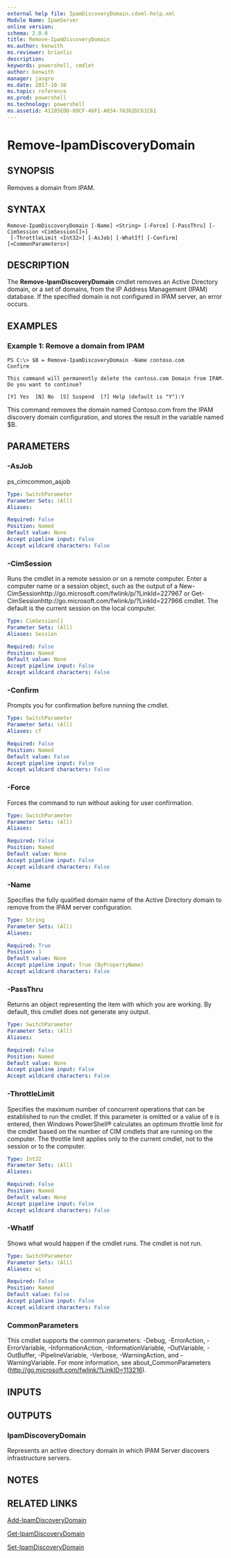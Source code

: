 ```yaml
---
external help file: IpamDiscoveryDomain.cdxml-help.xml
Module Name: IpamServer
online version: 
schema: 2.0.0
title: Remove-IpamDiscoveryDomain
ms.author: kenwith
ms.reviewer: brianlic
description: 
keywords: powershell, cmdlet
author: kenwith
manager: jasgro
ms.date: 2017-10-30
ms.topic: reference
ms.prod: powershell
ms.technology: powershell
ms.assetid: 41105EDD-89CF-46F1-A034-76362DC61C61
---
```


# Remove-IpamDiscoveryDomain

## SYNOPSIS
Removes a domain from IPAM.

## SYNTAX

```
Remove-IpamDiscoveryDomain [-Name] <String> [-Force] [-PassThru] [-CimSession <CimSession[]>]
 [-ThrottleLimit <Int32>] [-AsJob] [-WhatIf] [-Confirm] [<CommonParameters>]
```

## DESCRIPTION
The **Remove-IpamDiscoveryDomain** cmdlet removes an Active Directory domain, or a set of domains, from the IP Address Management (IPAM) database.
If the specified domain is not configured in IPAM server, an error occurs.

## EXAMPLES

### Example 1: Remove a domain from IPAM
```
PS C:\> $B = Remove-IpamDiscoveryDomain -Name contoso.com
Confirm

This command will permanently delete the contoso.com Domain from IPAM. Do you want to continue?

[Y] Yes  [N] No  [S] Suspend  [?] Help (default is "Y"):Y
```

This command removes the domain named Contoso.com from the IPAM discovery domain configuration, and stores the result in the variable named $B.

## PARAMETERS

### -AsJob
ps_cimcommon_asjob

```yaml
Type: SwitchParameter
Parameter Sets: (All)
Aliases: 

Required: False
Position: Named
Default value: None
Accept pipeline input: False
Accept wildcard characters: False
```

### -CimSession
Runs the cmdlet in a remote session or on a remote computer.
Enter a computer name or a session object, such as the output of a New-CimSessionhttp://go.microsoft.com/fwlink/p/?LinkId=227967 or Get-CimSessionhttp://go.microsoft.com/fwlink/p/?LinkId=227966 cmdlet.
The default is the current session on the local computer.

```yaml
Type: CimSession[]
Parameter Sets: (All)
Aliases: Session

Required: False
Position: Named
Default value: None
Accept pipeline input: False
Accept wildcard characters: False
```

### -Confirm
Prompts you for confirmation before running the cmdlet.

```yaml
Type: SwitchParameter
Parameter Sets: (All)
Aliases: cf

Required: False
Position: Named
Default value: False
Accept pipeline input: False
Accept wildcard characters: False
```

### -Force
Forces the command to run without asking for user confirmation.

```yaml
Type: SwitchParameter
Parameter Sets: (All)
Aliases: 

Required: False
Position: Named
Default value: None
Accept pipeline input: False
Accept wildcard characters: False
```

### -Name
Specifies the fully qualified domain name of the Active Directory domain to remove from the IPAM server configuration.

```yaml
Type: String
Parameter Sets: (All)
Aliases: 

Required: True
Position: 1
Default value: None
Accept pipeline input: True (ByPropertyName)
Accept wildcard characters: False
```

### -PassThru
Returns an object representing the item with which you are working.
By default, this cmdlet does not generate any output.

```yaml
Type: SwitchParameter
Parameter Sets: (All)
Aliases: 

Required: False
Position: Named
Default value: None
Accept pipeline input: False
Accept wildcard characters: False
```

### -ThrottleLimit
Specifies the maximum number of concurrent operations that can be established to run the cmdlet.
If this parameter is omitted or a value of `0` is entered, then Windows PowerShell® calculates an optimum throttle limit for the cmdlet based on the number of CIM cmdlets that are running on the computer.
The throttle limit applies only to the current cmdlet, not to the session or to the computer.

```yaml
Type: Int32
Parameter Sets: (All)
Aliases: 

Required: False
Position: Named
Default value: None
Accept pipeline input: False
Accept wildcard characters: False
```

### -WhatIf
Shows what would happen if the cmdlet runs.
The cmdlet is not run.

```yaml
Type: SwitchParameter
Parameter Sets: (All)
Aliases: wi

Required: False
Position: Named
Default value: False
Accept pipeline input: False
Accept wildcard characters: False
```

### CommonParameters
This cmdlet supports the common parameters: -Debug, -ErrorAction, -ErrorVariable, -InformationAction, -InformationVariable, -OutVariable, -OutBuffer, -PipelineVariable, -Verbose, -WarningAction, and -WarningVariable. For more information, see about_CommonParameters (http://go.microsoft.com/fwlink/?LinkID=113216).

## INPUTS

## OUTPUTS

### IpamDiscoveryDomain
Represents an active directory domain in which IPAM Server discovers infrastructure servers.

## NOTES

## RELATED LINKS

[Add-IpamDiscoveryDomain](./Add-IpamDiscoveryDomain.md)

[Get-IpamDiscoveryDomain](./Get-IpamDiscoveryDomain.md)

[Set-IpamDiscoveryDomain](./Set-IpamDiscoveryDomain.md)


